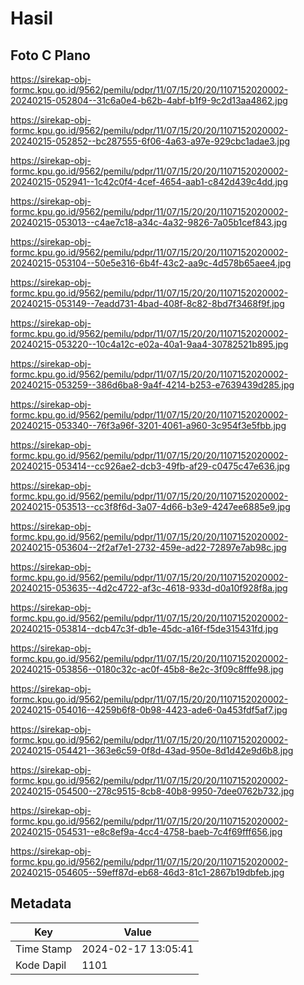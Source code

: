 # Hasil

## Foto C Plano

https://sirekap-obj-formc.kpu.go.id/9562/pemilu/pdpr/11/07/15/20/20/1107152020002-20240215-052804--31c6a0e4-b62b-4abf-b1f9-9c2d13aa4862.jpg

https://sirekap-obj-formc.kpu.go.id/9562/pemilu/pdpr/11/07/15/20/20/1107152020002-20240215-052852--bc287555-6f06-4a63-a97e-929cbc1adae3.jpg

https://sirekap-obj-formc.kpu.go.id/9562/pemilu/pdpr/11/07/15/20/20/1107152020002-20240215-052941--1c42c0f4-4cef-4654-aab1-c842d439c4dd.jpg

https://sirekap-obj-formc.kpu.go.id/9562/pemilu/pdpr/11/07/15/20/20/1107152020002-20240215-053013--c4ae7c18-a34c-4a32-9826-7a05b1cef843.jpg

https://sirekap-obj-formc.kpu.go.id/9562/pemilu/pdpr/11/07/15/20/20/1107152020002-20240215-053104--50e5e316-6b4f-43c2-aa9c-4d578b65aee4.jpg

https://sirekap-obj-formc.kpu.go.id/9562/pemilu/pdpr/11/07/15/20/20/1107152020002-20240215-053149--7eadd731-4bad-408f-8c82-8bd7f3468f9f.jpg

https://sirekap-obj-formc.kpu.go.id/9562/pemilu/pdpr/11/07/15/20/20/1107152020002-20240215-053220--10c4a12c-e02a-40a1-9aa4-30782521b895.jpg

https://sirekap-obj-formc.kpu.go.id/9562/pemilu/pdpr/11/07/15/20/20/1107152020002-20240215-053259--386d6ba8-9a4f-4214-b253-e7639439d285.jpg

https://sirekap-obj-formc.kpu.go.id/9562/pemilu/pdpr/11/07/15/20/20/1107152020002-20240215-053340--76f3a96f-3201-4061-a960-3c954f3e5fbb.jpg

https://sirekap-obj-formc.kpu.go.id/9562/pemilu/pdpr/11/07/15/20/20/1107152020002-20240215-053414--cc926ae2-dcb3-49fb-af29-c0475c47e636.jpg

https://sirekap-obj-formc.kpu.go.id/9562/pemilu/pdpr/11/07/15/20/20/1107152020002-20240215-053513--cc3f8f6d-3a07-4d66-b3e9-4247ee6885e9.jpg

https://sirekap-obj-formc.kpu.go.id/9562/pemilu/pdpr/11/07/15/20/20/1107152020002-20240215-053604--2f2af7e1-2732-459e-ad22-72897e7ab98c.jpg

https://sirekap-obj-formc.kpu.go.id/9562/pemilu/pdpr/11/07/15/20/20/1107152020002-20240215-053635--4d2c4722-af3c-4618-933d-d0a10f928f8a.jpg

https://sirekap-obj-formc.kpu.go.id/9562/pemilu/pdpr/11/07/15/20/20/1107152020002-20240215-053814--dcb47c3f-db1e-45dc-a16f-f5de315431fd.jpg

https://sirekap-obj-formc.kpu.go.id/9562/pemilu/pdpr/11/07/15/20/20/1107152020002-20240215-053856--0180c32c-ac0f-45b8-8e2c-3f09c8fffe98.jpg

https://sirekap-obj-formc.kpu.go.id/9562/pemilu/pdpr/11/07/15/20/20/1107152020002-20240215-054016--4259b6f8-0b98-4423-ade6-0a453fdf5af7.jpg

https://sirekap-obj-formc.kpu.go.id/9562/pemilu/pdpr/11/07/15/20/20/1107152020002-20240215-054421--363e6c59-0f8d-43ad-950e-8d1d42e9d6b8.jpg

https://sirekap-obj-formc.kpu.go.id/9562/pemilu/pdpr/11/07/15/20/20/1107152020002-20240215-054500--278c9515-8cb8-40b8-9950-7dee0762b732.jpg

https://sirekap-obj-formc.kpu.go.id/9562/pemilu/pdpr/11/07/15/20/20/1107152020002-20240215-054531--e8c8ef9a-4cc4-4758-baeb-7c4f69fff656.jpg

https://sirekap-obj-formc.kpu.go.id/9562/pemilu/pdpr/11/07/15/20/20/1107152020002-20240215-054605--59eff87d-eb68-46d3-81c1-2867b19dbfeb.jpg


## Metadata

| Key        | Value               |
| ---------- | ------------------- |
| Time Stamp | 2024-02-17 13:05:41 |
| Kode Dapil | 1101                |



